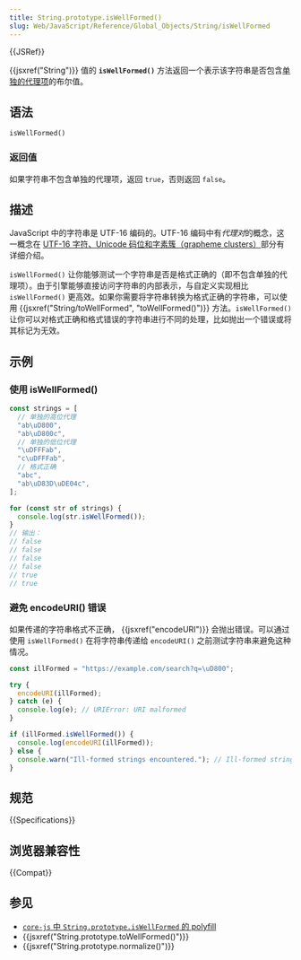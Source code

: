```yaml
---
title: String.prototype.isWellFormed()
slug: Web/JavaScript/Reference/Global_Objects/String/isWellFormed
---
```


{{JSRef}}

{{jsxref("String")}} 值的 **`isWellFormed()`** 方法返回一个表示该字符串是否包含[单独的代理项](/zh-CN/docs/Web/JavaScript/Reference/Global_Objects/String#utf-16_字符、unicode_码位和字素簇（grapheme_clusters）)的布尔值。

## 语法

```js-nolint
isWellFormed()
```

### 返回值

如果字符串不包含单独的代理项，返回 `true`，否则返回 `false`。

## 描述

JavaScript 中的字符串是 UTF-16 编码的。UTF-16 编码中有*代理对*的概念，这一概念在 [UTF-16 字符、Unicode 码位和字素簇（grapheme clusters）](/zh-CN/docs/Web/JavaScript/Reference/Global_Objects/String#utf-16_字符、unicode_码位和字素簇（grapheme_clusters）)部分有详细介绍。

`isWellFormed()` 让你能够测试一个字符串是否是格式正确的（即不包含单独的代理项）。由于引擎能够直接访问字符串的内部表示，与自定义实现相比 `isWellFormed()` 更高效。如果你需要将字符串转换为格式正确的字符串，可以使用 {{jsxref("String/toWellFormed", "toWellFormed()")}} 方法。`isWellFormed()` 让你可以对格式正确和格式错误的字符串进行不同的处理，比如抛出一个错误或将其标记为无效。

## 示例

### 使用 isWellFormed()

```js
const strings = [
  // 单独的高位代理
  "ab\uD800",
  "ab\uD800c",
  // 单独的低位代理
  "\uDFFFab",
  "c\uDFFFab",
  // 格式正确
  "abc",
  "ab\uD83D\uDE04c",
];

for (const str of strings) {
  console.log(str.isWellFormed());
}
// 输出：
// false
// false
// false
// false
// true
// true
```

### 避免 encodeURI() 错误

如果传递的字符串格式不正确， {{jsxref("encodeURI")}} 会抛出错误。可以通过使用 `isWellFormed()` 在将字符串传递给 `encodeURI()` 之前测试字符串来避免这种情况。

```js
const illFormed = "https://example.com/search?q=\uD800";

try {
  encodeURI(illFormed);
} catch (e) {
  console.log(e); // URIError: URI malformed
}

if (illFormed.isWellFormed()) {
  console.log(encodeURI(illFormed));
} else {
  console.warn("Ill-formed strings encountered."); // Ill-formed strings encountered.
}
```

## 规范

{{Specifications}}

## 浏览器兼容性

{{Compat}}

## 参见

- [`core-js` 中 `String.prototype.isWellFormed` 的 polyfill](https://github.com/zloirock/core-js#well-formed-unicode-strings)
- {{jsxref("String.prototype.toWellFormed()")}}
- {{jsxref("String.prototype.normalize()")}}
